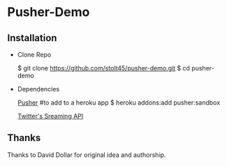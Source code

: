 # Pusher-Demo

## Installation

* Clone Repo

    $ git clone https://github.com/stolt45/pusher-demo.git
    $ cd pusher-demo

* Dependencies

    [Pusher](http://addons.heroku.com/pusher)
    #to add to a heroku app
    $ heroku addons:add pusher:sandbox

    [Twitter's Sreaming API](https://dev.twitter.com/docs/streaming-api)

## Thanks

Thanks to David Dollar for original idea and authorship. 
